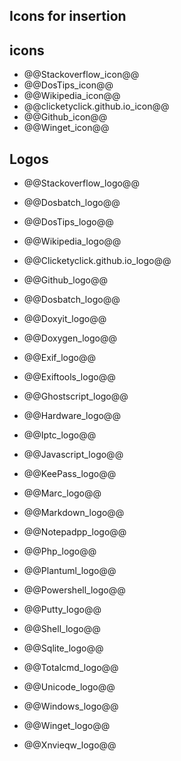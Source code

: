 ## Icons for insertion

## icons

- @@Stackoverflow_icon@@
- @@DosTips_icon@@
- @@Wikipedia_icon@@
- @@clicketyclick.github.io_icon@@
- @@Github_icon@@
- @@Winget_icon@@

## Logos

- @@Stackoverflow_logo@@
- @@Dosbatch_logo@@
- @@DosTips_logo@@
- @@Wikipedia_logo@@
- @@Clicketyclick.github.io_logo@@
- @@Github_logo@@

- @@Dosbatch_logo@@
- @@Doxyit_logo@@
- @@Doxygen_logo@@
- @@Exif_logo@@
- @@Exiftools_logo@@
- @@Ghostscript_logo@@
- @@Hardware_logo@@
- @@Iptc_logo@@
- @@Javascript_logo@@
- @@KeePass_logo@@
- @@Marc_logo@@
- @@Markdown_logo@@
- @@Notepadpp_logo@@
- @@Php_logo@@
- @@Plantuml_logo@@
- @@Powershell_logo@@
- @@Putty_logo@@
- @@Shell_logo@@
- @@Sqlite_logo@@
- @@Totalcmd_logo@@
- @@Unicode_logo@@
- @@Windows_logo@@
- @@Winget_logo@@
- @@Xnvieqw_logo@@

